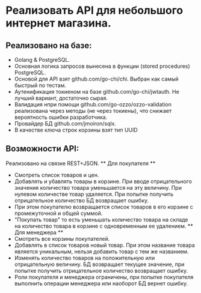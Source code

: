 # Реализовать API для небольшого интернет магазина.

## Реализовано на базе:
*   Golang & PostgreSQL.
*   Основная логика запросов вынесена в функции (stored procedures) PostgreSQL.
*   Основой для API взят github.com/go-chi/chi. Выбран как самый быстрый по тестам.
*   Аутенификация токиеном на базе github.com/go-chi/jwtauth. Не лучший вариант, достаточно сырая.
*   Валидация нпри помощи github.com/go-ozzo/ozzo-validation реализована через методы (не через токиены), что снижает вероятность ошибки разработчика.
*   Провайдер БД github.com/jmoiron/sqlx.
*   В качестве ключа строк корзины взят тип UUID

## Возможности API:
Реализовано на связке REST+JSON.
** Для покупателя **
*   Смотреть список товаров и цен.
*   Добавлять и убавлять товары в корзине. При вводе отрицательного значения количество товара уменьшается на эту величину. При нулевом количестве товар удаляется. При попытке получить отрицательное количество БД возвращает ошибку.
*   При этом покупателю возвращается список товаров в его корзине с промежуточной и общей суммой.
*   "Покупать товар" то есть уменьшать количество товара на складе на количество товара в корзине с одновременным ее удалением.
** Для менеджера **
*   Смотреть все корзины покупателей.
*   Добавлять в список товаров новый товар. При этом название товара является уникальным, нельзя добавить товар с тем же названием.
*   Изменять количество товаров на положительную или отрицательную величину. БД возвращает текущее значение, при попытке получить отрицательное количество возвращает ошибку.
*   Роли покупателя и менеджера ограничены, при попытке покупателя выполнить операции менеджера или наоборот БД вернет ошибку.



